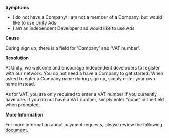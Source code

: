
        

**Symptoms** 

*   I do not have a Company/ I am not a member of a Company, but would like to use Unity Ads
*   I am an independent Developer and would like to use Ads

**Cause**  

During sign up, there is a field for 'Company' and 'VAT number'.

**Resolution** 

At Unity, we welcome and encourage independent developers to register with our network. You do not need a have a Company to get started. When asked to enter a Company name during sign up, simply enter your own name instead.

As for VAT, you are only required to enter a VAT number if you currently have one. If you do not have a VAT number, simply enter "none" in the field when prompted.

**More Information** 

For more information about payment requests, please review the following [document](https://static.applifier.com/unityads/files/PaymentRequest-UnityAds.pdf).

      